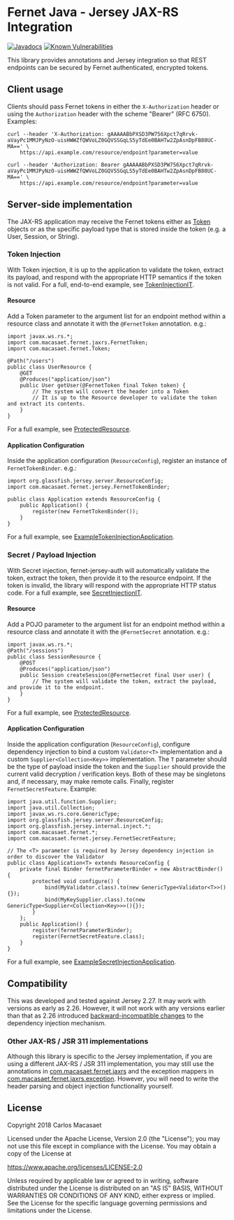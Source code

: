 # Fernet Java - Jersey JAX-RS Integration

[![Javadocs](https://javadoc.io/badge/com.macasaet.fernet/fernet-jersey-auth.svg)](https://javadoc.io/doc/com.macasaet.fernet/fernet-jersey-auth)
[![Known Vulnerabilities](https://snyk.io/test/github/l0s/fernet-java8/badge.svg?targetFile=fernet-jersey-auth%2Fpom.xml)](https://snyk.io/test/github/l0s/fernet-java8?targetFile=fernet-jersey-auth%2Fpom.xml)

This library provides annotations and Jersey integration so that REST endpoints can be secured by Fernet authenticated, encrypted tokens.

## Client usage

Clients should pass Fernet tokens in either the `X-Authorization` header or using the `Authorization` header with the scheme "Bearer" (RFC 6750). Examples:

    curl --header 'X-Authorization: gAAAAABbPXSD3PW756Xpct7qRrvk-aVayPc1MMJPyNzO-uisHWWZfQWVoLZ0GQVSSGqLS5yTdEe0BAHTw2ZpAsnDpFB80UC-MA==' \
        https://api.example.com/resource/endpoint?parameter=value

    curl --header 'Authorization: Bearer gAAAAABbPXSD3PW756Xpct7qRrvk-aVayPc1MMJPyNzO-uisHWWZfQWVoLZ0GQVSSGqLS5yTdEe0BAHTw2ZpAsnDpFB80UC-MA==' \
        https://api.example.com/resource/endpoint?parameter=value

## Server-side implementation

The JAX-RS application may receive the Fernet tokens either as [Token](https://javadoc.io/page/com.macasaet.fernet/fernet-java8/latest/com/macasaet/fernet/Token.html) objects or as the specific payload type that is stored inside the token (e.g. a User, Session, or String).

### Token Injection

With Token injection, it is up to the application to validate the token, extract its payload, and respond with the appropriate HTTP semantics if the token is not valid. For a full, end-to-end example, see [TokenInjectionIT](https://github.com/l0s/fernet-java8/blob/master/fernet-jersey-auth/src/test/java/com/macasaet/fernet/jersey/example/tokeninjection/TokenInjectionIT.java).

#### Resource

Add a Token parameter to the argument list for an endpoint method within a resource class and annotate it with the `@FernetToken` annotation. e.g.:

    import javax.ws.rs.*;
    import com.macasaet.fernet.jaxrs.FernetToken;
    import com.macasaet.fernet.Token;
    
    @Path("/users")
    public class UserResource {
        @GET
        @Produces("application/json")
        public User getUser(@FernetToken final Token token) {
            // The system will convert the header into a Token
            // It is up to the Resource developer to validate the token and extract its contents.
        }
    } 

For a full example, see [ProtectedResource](https://github.com/l0s/fernet-java8/blob/master/fernet-jersey-auth/src/test/java/com/macasaet/fernet/jersey/example/tokeninjection/ProtectedResource.java).

#### Application Configuration

Inside the application configuration (`ResourceConfig`), register an instance of `FernetTokenBinder`. e.g.:

    import org.glassfish.jersey.server.ResourceConfig;
    import com.macasaet.fernet.jersey.FernetTokenBinder;
    
    public class Application extends ResourceConfig {
        public Application() {
            register(new FernetTokenBinder());
        }
    }

For a full example, see [ExampleTokenInjectionApplication](https://github.com/l0s/fernet-java8/blob/master/fernet-jersey-auth/src/test/java/com/macasaet/fernet/jersey/example/tokeninjection/ExampleTokenInjectionApplication.java).

### Secret / Payload Injection

With Secret injection, fernet-jersey-auth will automatically validate the token, extract the token, then provide it to the resource endpoint. If the token is invalid, the library will respond with the appropriate HTTP status code. For a full example, see [SecretInjectionIT](https://github.com/l0s/fernet-java8/blob/master/fernet-jersey-auth/src/test/java/com/macasaet/fernet/jersey/example/secretinjection/SecretInjectionIT.java).

#### Resource

Add a POJO parameter to the argument list for an endpoint method within a resource class and annotate it with the `@FernetSecret` annotation. e.g.:

    import javax.ws.rs.*;
    @Path("/sessions")
    public class SessionResource {
        @POST
        @Produces("application/json")
        public Session createSession(@FernetSecret final User user) {
            // The system will validate the token, extract the payload, and provide it to the endpoint.
        }
    }

For a full example, see [ProtectedResource](https://github.com/l0s/fernet-java8/blob/master/fernet-jersey-auth/src/test/java/com/macasaet/fernet/jersey/example/secretinjection/ProtectedResource.java).

#### Application Configuration

Inside the application configuration (`ResourceConfig`), configure dependency injection to bind a custom `Validator<T>` implementation and a custom `Supplier<Collection<Key>>` implementation. The `T` parameter should be the type of payload inside the token and the `Supplier` should provide the current valid decryption / verification keys. Both of these may be singletons and, if necessary, may make remote calls. Finally, register `FernetSecretFeature`. Example:

    import java.util.function.Supplier;
    import java.util.Collection;
    import javax.ws.rs.core.GenericType;
    import org.glassfish.jersey.server.ResourceConfig;
    import org.glassfish.jersey.internal.inject.*;
    import com.macasaet.fernet.*;
    import com.macasaet.fernet.jersey.FernetSecretFeature;
    
    // The <T> parameter is required by Jersey dependency injection in order to discover the Validator
    public class Application<T> extends ResourceConfig {
        private final Binder fernetParameterBinder = new AbstractBinder() {
            protected void configure() {
                bind(MyValidator.class).to(new GenericType<Validator<T>>(){});
                bind(MyKeySupplier.class).to(new GenericType<Supplier<Collection<Key>>>(){});
            }
        };
        public Application() {
            register(fernetParameterBinder);
            register(FernetSecretFeature.class);
        }
    }

For a full example, see [ExampleSecretInjectionApplication](https://github.com/l0s/fernet-java8/blob/master/fernet-jersey-auth/src/test/java/com/macasaet/fernet/jersey/example/secretinjection/ExampleSecretInjectionApplication.java).

## Compatibility

This was developed and tested against Jersey 2.27. It may work with versions as early as 2.26. However, it will not work with any versions earlier than that as 2.26 introduced [backward-incompatible changes](https://jersey.github.io/release-notes/2.26.html) to the dependency injection mechanism.

### Other JAX-RS / JSR 311 implementations

Although this library is specific to the Jersey implementation, if you are using a different JAX-RS / JSR 311 implementation, you may still use the annotations in [com.macasaet.fernet.jaxrs](https://github.com/l0s/fernet-java8/tree/master/fernet-jersey-auth/src/main/java/com/macasaet/fernet/jaxrs) and the exception mappers in [com.macasaet.fernet.jaxrs.exception](https://github.com/l0s/fernet-java8/tree/master/fernet-jersey-auth/src/main/java/com/macasaet/fernet/jaxrs/exception). However, you will need to write the header parsing and object injection functionality yourself.

## License

   Copyright 2018 Carlos Macasaet

   Licensed under the Apache License, Version 2.0 (the "License");
   you may not use this file except in compliance with the License.
   You may obtain a copy of the License at

   https://www.apache.org/licenses/LICENSE-2.0

   Unless required by applicable law or agreed to in writing, software
   distributed under the License is distributed on an "AS IS" BASIS,
   WITHOUT WARRANTIES OR CONDITIONS OF ANY KIND, either express or implied.
   See the License for the specific language governing permissions and
   limitations under the License.
